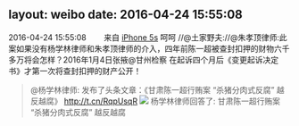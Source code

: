 layout: weibo
date: 2016-04-24 15:55:08
---
<meta name="referrer" content="no-referrer" />

2016-04-24 15:55:08  &nbsp;&nbsp;&nbsp;&nbsp;&nbsp;&nbsp; 来自 <a href="sinaweibo://customweibosource" rel="nofollow">iPhone 5s</a>
呵呵 //@土家野夫://@朱孝顶律师:此案如果没有杨学林律师和朱孝顶律师的介入，四年前陈一超被查封扣押的财物六千多万将会怎样？2016年1月4日张掖@甘州检察 在起诉四个月后《变更起诉决定书》才第一次将查封扣押的财产公开！
>  @杨学林律师: 发布了头条文章：《甘肃陈一超行贿案 “杀猪分肉式反腐”  越反越腐》 http://t.cn/RqpUsqR ​​​
> <img src="http://ww4.sinaimg.cn/crop.0.0.427.240.1000.562/6592426ajw1f36hkg9bf2j20j806otb7.jpg" />
>   杨学林律师回答了:
>  甘肃陈一超行贿案 “杀猪分肉式反腐”  越反越腐
